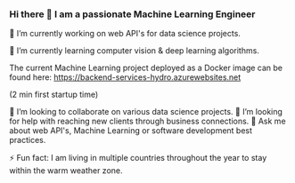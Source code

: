 ### Hi there 👋 I am a passionate Machine Learning Engineer


🔭 I’m currently working on web API's for data science projects.

🌱 I’m currently learning computer vision & deep learning algorithms.

The current Machine Learning project deployed as a Docker image can be found here: https://backend-services-hydro.azurewebsites.net


(2 min first startup time)


👯 I’m looking to collaborate on various data science projects.
🤔 I’m looking for help with reaching new clients through business connections. 
💬 Ask me about web API's, Machine Learning or software development best practices. 

⚡ Fun fact: I am living in multiple countries throughout the year to stay within the warm weather zone. 
